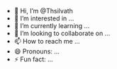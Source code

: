 - 👋 Hi, I’m @Thsilvath
- 👀 I’m interested in ...
- 🌱 I’m currently learning ...
- 💞️ I’m looking to collaborate on ...
- 📫 How to reach me ...
- 😄 Pronouns: ...
- ⚡ Fun fact: ...

<!---
Thsilvath/Thsilvath is a ✨ special ✨ repository because its `README.md` (this file) appears on your GitHub profile.
You can click the Preview link to take a look at your changes.
--->

